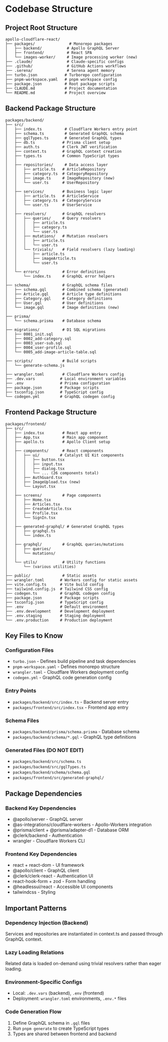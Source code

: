 # Codebase Structure

## Project Root Structure
```
apollo-cloudflare-react/
├── packages/               # Monorepo packages
│   ├── backend/           # Apollo GraphQL Server
│   ├── frontend/          # React SPA
│   └── images-worker/     # Image processing worker (new)
├── .claude/               # Claude-specific configs
├── .github/               # GitHub Actions workflows
├── .serena/               # Serena agent memory
├── turbo.json            # Turborepo configuration
├── pnpm-workspace.yaml   # pnpm workspace config
├── package.json          # Root package scripts
├── CLAUDE.md             # Project documentation
└── README.md             # Project overview
```

## Backend Package Structure
```
packages/backend/
├── src/
│   ├── index.ts          # Cloudflare Workers entry point
│   ├── schema.ts         # Generated GraphQL schema
│   ├── gqlTypes.ts       # Generated GraphQL types
│   ├── db.ts            # Prisma client setup
│   ├── auth.ts          # Clerk JWT verification
│   ├── context.ts       # GraphQL context creation
│   ├── types.ts         # Common TypeScript types
│   │
│   ├── repositories/     # Data access layer
│   │   ├── article.ts   # ArticleRepository
│   │   ├── category.ts  # CategoryRepository
│   │   ├── image.ts     # ImageRepository (new)
│   │   └── user.ts      # UserRepository
│   │
│   ├── services/        # Business logic layer
│   │   ├── article.ts   # ArticleService
│   │   ├── category.ts  # CategoryService
│   │   └── user.ts      # UserService
│   │
│   ├── resolvers/       # GraphQL resolvers
│   │   ├── queries/     # Query resolvers
│   │   │   ├── article.ts
│   │   │   ├── category.ts
│   │   │   └── user.ts
│   │   ├── mutations/   # Mutation resolvers
│   │   │   ├── article.ts
│   │   │   └── user.ts
│   │   └── trivials/    # Field resolvers (lazy loading)
│   │       ├── article.ts
│   │       ├── imageArticle.ts
│   │       └── user.ts
│   │
│   └── errors/          # Error definitions
│       └── index.ts     # GraphQL error helpers
│
├── schema/              # GraphQL schema files
│   ├── schema.gql       # Combined schema (generated)
│   ├── Article.gql      # Article type definitions
│   ├── Category.gql     # Category definitions
│   ├── User.gql         # User definitions
│   └── image.gql        # Image definitions (new)
│
├── prisma/
│   └── schema.prisma    # Database schema
│
├── migrations/          # D1 SQL migrations
│   ├── 0001_init.sql
│   ├── 0002_add-category.sql
│   ├── 0003_user-sub.sql
│   ├── 0004_user-profile.sql
│   └── 0005_add-image-article-table.sql
│
├── scripts/             # Build scripts
│   └── generate-schema.js
│
├── wrangler.toml        # Cloudflare Workers config
├── .dev.vars           # Local environment variables
├── .env                # Prisma configuration
├── package.json        # Package scripts
├── tsconfig.json       # TypeScript config
└── codegen.yml         # GraphQL codegen config
```

## Frontend Package Structure
```
packages/frontend/
├── src/
│   ├── index.tsx        # React app entry
│   ├── App.tsx          # Main app component
│   ├── apollo.ts        # Apollo Client setup
│   │
│   ├── components/      # React components
│   │   ├── ui/         # Catalyst UI Kit components
│   │   │   ├── button.tsx
│   │   │   ├── input.tsx
│   │   │   ├── dialog.tsx
│   │   │   └── ... (26 components total)
│   │   ├── AuthGuard.tsx
│   │   ├── ImageUpload.tsx (new)
│   │   └── Layout.tsx
│   │
│   ├── screens/         # Page components
│   │   ├── Home.tsx
│   │   ├── Articles.tsx
│   │   ├── CreateArticle.tsx
│   │   ├── Profile.tsx
│   │   └── SignIn.tsx
│   │
│   ├── generated-graphql/ # Generated GraphQL types
│   │   ├── graphql.ts
│   │   └── index.ts
│   │
│   ├── graphql/         # GraphQL queries/mutations
│   │   ├── queries/
│   │   └── mutations/
│   │
│   └── utils/           # Utility functions
│       └── (various utilities)
│
├── public/              # Static assets
├── wrangler.toml       # Workers config for static assets
├── vite.config.ts      # Vite build config
├── tailwind.config.js  # Tailwind CSS config
├── codegen.ts          # GraphQL codegen config
├── package.json        # Package scripts
├── tsconfig.json       # TypeScript config
├── .env                # Default environment
├── .env.development    # Development deployment
├── .env.staging        # Staging deployment
└── .env.production     # Production deployment
```

## Key Files to Know

### Configuration Files
- `turbo.json` - Defines build pipeline and task dependencies
- `pnpm-workspace.yaml` - Defines monorepo structure
- `wrangler.toml` - Cloudflare Workers deployment config
- `codegen.yml` - GraphQL code generation config

### Entry Points
- `packages/backend/src/index.ts` - Backend server entry
- `packages/frontend/src/index.tsx` - Frontend app entry

### Schema Files
- `packages/backend/prisma/schema.prisma` - Database schema
- `packages/backend/schema/*.gql` - GraphQL type definitions

### Generated Files (DO NOT EDIT)
- `packages/backend/src/schema.ts`
- `packages/backend/src/gqlTypes.ts`
- `packages/backend/schema/schema.gql`
- `packages/frontend/src/generated-graphql/`

## Package Dependencies

### Backend Key Dependencies
- @apollo/server - GraphQL server
- @as-integrations/cloudflare-workers - Apollo-Workers integration
- @prisma/client + @prisma/adapter-d1 - Database ORM
- @clerk/backend - Authentication
- wrangler - Cloudflare Workers CLI

### Frontend Key Dependencies
- react + react-dom - UI framework
- @apollo/client - GraphQL client
- @clerk/clerk-react - Authentication UI
- react-hook-form + zod - Form handling
- @headlessui/react - Accessible UI components
- tailwindcss - Styling

## Important Patterns

### Dependency Injection (Backend)
Services and repositories are instantiated in context.ts and passed through GraphQL context.

### Lazy Loading Relations
Related data is loaded on-demand using trivial resolvers rather than eager loading.

### Environment-Specific Configs
- Local: `.dev.vars` (backend), `.env` (frontend)
- Deployment: `wrangler.toml` environments, `.env.*` files

### Code Generation Flow
1. Define GraphQL schema in `.gql` files
2. Run `pnpm generate` to create TypeScript types
3. Types are shared between frontend and backend